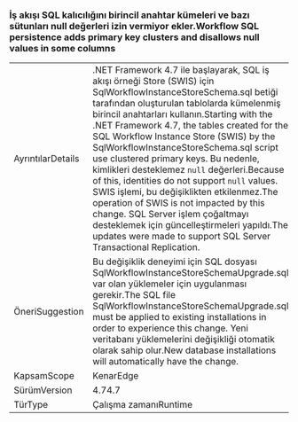### <a name="workflow-sql-persistence-adds-primary-key-clusters-and-disallows-null-values-in-some-columns"></a><span data-ttu-id="d34d7-101">İş akışı SQL kalıcılığını birincil anahtar kümeleri ve bazı sütunları null değerleri izin vermiyor ekler.</span><span class="sxs-lookup"><span data-stu-id="d34d7-101">Workflow SQL persistence adds primary key clusters and disallows null values in some columns</span></span>

|   |   |
|---|---|
|<span data-ttu-id="d34d7-102">Ayrıntılar</span><span class="sxs-lookup"><span data-stu-id="d34d7-102">Details</span></span>|<span data-ttu-id="d34d7-103">.NET Framework 4.7 ile başlayarak, SQL iş akışı örneği Store (SWIS) için SqlWorkflowInstanceStoreSchema.sql betiği tarafından oluşturulan tablolarda kümelenmiş birincil anahtarları kullanın.</span><span class="sxs-lookup"><span data-stu-id="d34d7-103">Starting with the .NET Framework 4.7, the tables created for the SQL Workflow Instance Store (SWIS) by the SqlWorkflowInstanceStoreSchema.sql script use clustered primary keys.</span></span> <span data-ttu-id="d34d7-104">Bu nedenle, kimlikleri desteklemez <code>null</code> değerleri.</span><span class="sxs-lookup"><span data-stu-id="d34d7-104">Because of this, identities do not support <code>null</code> values.</span></span> <span data-ttu-id="d34d7-105">SWIS işlemi, bu değişiklikten etkilenmez.</span><span class="sxs-lookup"><span data-stu-id="d34d7-105">The operation of SWIS is not impacted by this change.</span></span> <span data-ttu-id="d34d7-106">SQL Server işlem çoğaltmayı desteklemek için güncelleştirmeleri yapıldı.</span><span class="sxs-lookup"><span data-stu-id="d34d7-106">The updates were made to support SQL Server Transactional Replication.</span></span>|
|<span data-ttu-id="d34d7-107">Öneri</span><span class="sxs-lookup"><span data-stu-id="d34d7-107">Suggestion</span></span>|<span data-ttu-id="d34d7-108">Bu değişiklik deneyimi için SQL dosyası SqlWorkflowInstanceStoreSchemaUpgrade.sql var olan yüklemeler için uygulanması gerekir.</span><span class="sxs-lookup"><span data-stu-id="d34d7-108">The SQL file SqlWorkflowInstanceStoreSchemaUpgrade.sql must be applied to existing installations in order to experience this change.</span></span> <span data-ttu-id="d34d7-109">Yeni veritabanı yüklemelerini değişikliği otomatik olarak sahip olur.</span><span class="sxs-lookup"><span data-stu-id="d34d7-109">New database installations will automatically have the change.</span></span>|
|<span data-ttu-id="d34d7-110">Kapsam</span><span class="sxs-lookup"><span data-stu-id="d34d7-110">Scope</span></span>|<span data-ttu-id="d34d7-111">Kenar</span><span class="sxs-lookup"><span data-stu-id="d34d7-111">Edge</span></span>|
|<span data-ttu-id="d34d7-112">Sürüm</span><span class="sxs-lookup"><span data-stu-id="d34d7-112">Version</span></span>|<span data-ttu-id="d34d7-113">4.7</span><span class="sxs-lookup"><span data-stu-id="d34d7-113">4.7</span></span>|
|<span data-ttu-id="d34d7-114">Tür</span><span class="sxs-lookup"><span data-stu-id="d34d7-114">Type</span></span>|<span data-ttu-id="d34d7-115">Çalışma zamanı</span><span class="sxs-lookup"><span data-stu-id="d34d7-115">Runtime</span></span>|

